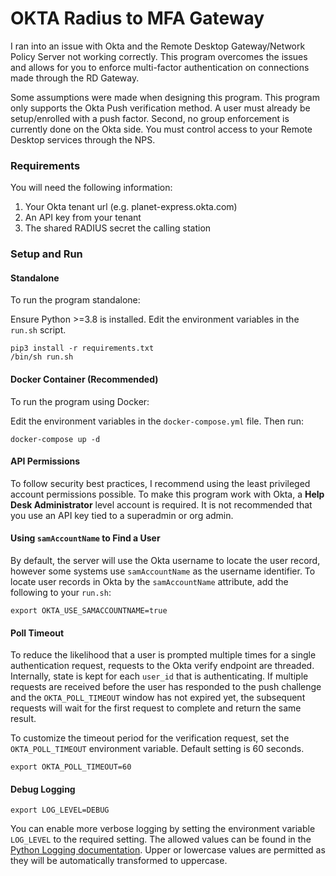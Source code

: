 # OKTA Radius to MFA Gateway

I ran into an issue with Okta and the Remote Desktop Gateway/Network Policy Server not working correctly. This program overcomes the issues and allows for you to enforce multi-factor authentication on connections made through the RD Gateway.

Some assumptions were made when designing this program. This program only supports the Okta Push verification method. A user must already be setup/enrolled with a push factor. Second, no group enforcement is currently done on the Okta side. You must control access to your Remote Desktop services through the NPS. 

### Requirements 

You will need the following information:
1. Your Okta tenant url (e.g. planet-express.okta.com)
2. An API key from your tenant
3. The shared RADIUS secret the calling station

### Setup and Run
#### Standalone
To run the program standalone:

Ensure Python >=3.8 is installed. Edit the environment variables in the `run.sh` script.

```commandline
pip3 install -r requirements.txt
/bin/sh run.sh
```

#### Docker Container (Recommended)
To run the program using Docker:

Edit the environment variables in the `docker-compose.yml` file. Then run:

```commandline
docker-compose up -d
```

#### API Permissions

To follow security best practices, I recommend using the least privileged account permissions possible. To make this program work with Okta, a **Help Desk Administrator** level account is required. It is not recommended that you use an API key tied to a superadmin or org admin.

#### Using `samAccountName` to Find a User

By default, the server will use the Okta username to locate the user record, however some systems use `samAccountName` as the username identifier. To locate user records in Okta by the `samAccountName` attribute, add the following to your `run.sh`:

```shell
export OKTA_USE_SAMACCOUNTNAME=true
```

#### Poll Timeout

To reduce the likelihood that a user is prompted multiple times for a single authentication request, requests to the Okta verify endpoint are threaded. Internally, state is kept for each `user_id` that is authenticating. If multiple requests are received before the user has responded to the push challenge and the `OKTA_POLL_TIMEOUT` window has not expired yet, the subsequent requests will wait for the first request to complete and return the same result.

To customize the timeout period for the verification request, set the `OKTA_POLL_TIMEOUT` environment variable. Default setting is 60 seconds. 

```shell
export OKTA_POLL_TIMEOUT=60
```

#### Debug Logging

```shell
export LOG_LEVEL=DEBUG
```

You can enable more verbose logging by setting the environment variable `LOG_LEVEL` to the required setting. The allowed values can be found in the [Python Logging documentation](https://docs.python.org/3/library/logging.html#levels). Upper or lowercase values are permitted as they will be automatically transformed to uppercase.
